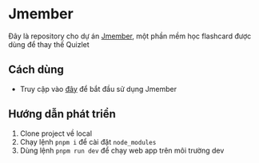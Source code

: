 # Jmember

Đây là repository cho dự án [Jmember](https://jmember.vercel.app/), một phần mềm học flashcard được dùng để thay thế Quizlet

## Cách dùng
- Truy cập vào [đây](https://jmember.vercel.app/) để bắt đầu sử dụng Jmember

## Hướng dẫn phát triển
1. Clone project về local
2. Chạy lệnh `pnpm i` để cài đặt `node_modules`
3. Dùng lệnh `pnpm run dev` để chạy web app trên môi trường dev
